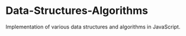 # Data-Structures-Algorithms
Implementation of various data structures and algorithms in JavaScript.
